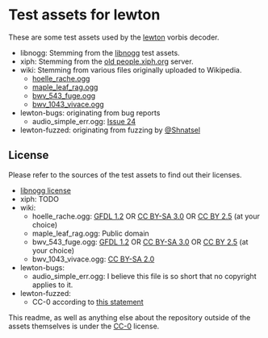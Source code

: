 # Test assets for lewton

These are some test assets used by the [lewton](https://github.com/RustAudio/lewton) vorbis decoder.

* libnogg: Stemming from the [libnogg](http://achurch.org/hg/libnogg/) test assets.
* xiph: Stemming from the [old people.xiph.org](http://web.archive.org/web/20181022001406/https://people.xiph.org/~xiphmont/test-vectors/vorbis/) server.
* wiki: Stemming from various files originally uploaded to Wikipedia.
    - [hoelle_rache.ogg](https://commons.wikimedia.org/wiki/File:Der_Hoelle_Rache.ogg)
    - [maple_leaf_rag.ogg](https://commons.wikimedia.org/wiki/File:Maple_Leaf_Rag_-_played_by_Scott_Joplin_1916_sample.ogg)
    - [bwv_543_fuge.ogg](https://commons.wikimedia.org/wiki/File:BWV_543-fugue.ogg)
    - [bwv_1043_vivace.ogg](https://commons.wikimedia.org/wiki/File:Johann_Sebastian_Bach_-_Concerto_for_Two_Violins_in_D_minor_-_1._Vivace.ogg)
* lewton-bugs: originating from bug reports
    - audio_simple_err.ogg: [Issue 24](https://github.com/RustAudio/lewton/issues/24)
* lewton-fuzzed: originating from fuzzing by [@Shnatsel](https://github.com/Shnatsel)

## License

Please refer to the sources of the test assets to find out their licenses.

* [libnogg license](libnogg/COPYING.libnogg)
* xiph: TODO
* wiki:
    - hoelle_rache.ogg: [GFDL 1.2](https://commons.wikimedia.org/wiki/Commons:GNU_Free_Documentation_License,_version_1.2) OR [CC BY-SA 3.0](https://creativecommons.org/licenses/by-sa/3.0/deed.en) OR [CC BY 2.5](https://creativecommons.org/licenses/by/2.5/deed.en) (at your choice)
    - maple_leaf_rag.ogg: Public domain
    - bwv_543_fuge.ogg: [GFDL 1.2](https://commons.wikimedia.org/wiki/Commons:GNU_Free_Documentation_License,_version_1.2) OR [CC BY-SA 3.0](https://creativecommons.org/licenses/by-sa/3.0/deed.en) OR [CC BY 2.5](https://creativecommons.org/licenses/by/2.5/deed.en) (at your choice)
    - bwv_1043_vivace.ogg: [CC BY-SA 2.0](https://creativecommons.org/licenses/by-sa/2.0/deed.en)
* lewton-bugs:
    - audio_simple_err.ogg: I believe this file is so short that no copyright applies to it.
* lewton-fuzzed:
    - CC-0 according to [this statement](https://github.com/RustAudio/lewton/issues/33#issuecomment-419640709)

This readme, as well as anything else about the repository outside of the assets themselves is under the [CC-0](https://creativecommons.org/publicdomain/zero/1.0/) license.
